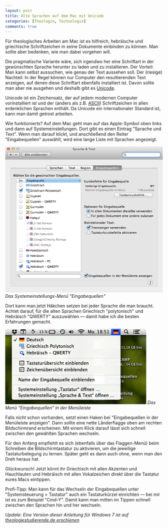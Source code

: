 ```yaml
---
layout: post
title: Alte Sprachen auf dem Mac mit Unicode
categories: [Theologie, Technologie]
comments: true
---
```


Für theologisches Arbeiten am Mac ist es hilfreich, hebräische und griechische Schriftzeichen in seine Dokumente einbinden zu können. Man sollte aber bedenken, wie man dabei vorgehen will. 
<!--more-->
Die pragmatische Variante wäre, sich irgendwo her eine Schriftart in der gewünschten Sprache herunter zu laden und zu installieren. Der Vorteil: Man kann selbst aussuchen, wie genau der Text aussehen soll. Der (riesige) Nachteil: In der Regel können nur Computer den resultierenden Text anzeigen, auf denen diese Schriftart ebenfalls installiert ist. Davon sollte man aber nie ausgehen und deshalb gibt es [Unicode](http://de.wikipedia.org/wiki/Unicode).

Unicode ist ein Zeichensatz, der auf jedem modernen Computer vorinstalliert ist und der (anders als z.B. [ASCII](http://wikipedia.de/ascii/)) Schriftzeichen in allen erdenklichen Sprachen enthält. Da Unicode ein internationaler Standard ist, kann man damit getrost arbeiten.

Wie funktionierts? Auf dem Mac geht man auf das Apple-Symbol oben links und dann auf Systemeinstellungen. Dort gibt es einen Eintrag "Sprache und Text". Wenn man darauf klickt, und anschließend den Reiter "Eingabequellen" auswählt, wird eine lange Liste mit Sprachen angezeigt.

![Das Systemeinstellungs-Menü "Eingabequellen"](/images/Eingabequellen.jpg)
*Das Systemeinstellungs-Menü "Eingabequellen"*

Dort kann man jetzt Häkchen setzen bei jeder Sprache die man braucht. Achtet darauf, für die alten Sprachen Griechisch "polytonisch" und Hebräisch "QWERTY" auszuwählen — damit habe ich die besten Erfahrungen gemacht.

![Die Länderflagge in der Menüleiste](/images/Sprachauswahl.jpg)
*Das Menü "Eingabequellen" in der Menüleiste*

Falls nicht schon vorhanden, setzt einen Haken bei "Eingabequellen in der Menüleiste anzeigen". Dann sollte eine nette Länderflagge oben am rechten Bildschirmrand erscheinen. Mit einem Klick darauf lässt sich schnell zwischen den gewählten Sprachen wechseln.

Für den Anfang empfiehlt es sich (ebenfalls über das Flaggen-Menü) beim Schreiben die Bildschirmtastatur zu aktivieren, um die jeweilige Tastaturbelegung zu lernen. Später geht es dann auch ohne, wenn man den Dreh heraus hat.

Glückwunsch! Jetzt könnt ihr Griechisch mit allen Akzenten und Hauchlauten und Hebräisch mit allen Vokalzeichen direkt über die Tastatur eures Macs eintippen.

Profi-Tipp: Man kann für das Wechseln der Eingabequellen unter "Systemsteuerung > Tastatur" auch ein Tastaturkürzel einrichten — bei mir ist es zum Beispiel "Cmd-Y". Damit kann man mitten im Tippen schnell zwischen den Sprachen hin und her wechseln.

*Update: Eine Version dieser Anleitung für Windows 7 ist auf [theologiestudierende.de erschienen](http://www.theologiestudierende.de/2013/06/06/alte-sprachen-unter-windows-mit-unicode/)*